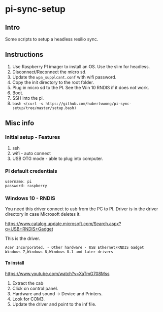 # pi-sync-setup

## Intro

Some scripts to setup a headless resilio sync.

## Instructions

1. Use Raspberry PI imager to install an OS. Use the slim for headless.
2. Disconnect/Reconnect the micro sd.
3. Update the `wpa_supplcant.conf` with wifi password.
4. Copy the init directory to the root folder.
5. Plug in micro sd to the PI. See the Win 10 RNDIS if it does not work.
6. Boot.
7. SSH into the pi.
8. `bash <(curl -s https://github.com/hubertwwong/pi-sync-setup/tree/master/setup.bash)`

## Misc info

### Initial setup - Features

1. ssh
2. wifi - auto connect
3. USB OTG mode - able to plug into computer.

### PI default credentials

```
username: pi
password: raspberry
```

### Windows 10 - RNDIS

You need this driver connect to usb from the PC to PI. Driver is in the driver directory in case Microsoft deletes it.

https://www.catalog.update.microsoft.com/Search.aspx?q=USB+RNDIS+Gadget

This is the driver.
```
Acer Incorporated. - Other hardware - USB Ethernet/RNDIS Gadget	Windows 7,Windows 8,Windows 8.1 and later drivers
```

#### To install

https://www.youtube.com/watch?v=XaTmG708Mss

1. Extract the cab
2. Click on control panel.
3. Hardware and sound -> Device and Printers.
4. Look for COM3.
5. Update the driver and point to the inf file. 
